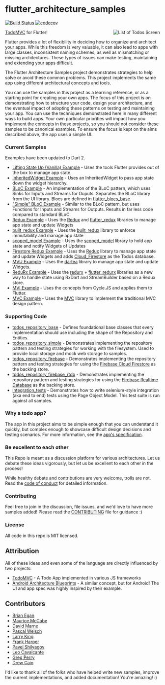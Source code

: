 # flutter_architecture_samples

[![Build Status](https://travis-ci.org/brianegan/flutter_architecture_samples.svg?branch=master)](https://travis-ci.org/brianegan/flutter_architecture_samples)
[![codecov](https://codecov.io/gh/brianegan/flutter_architecture_samples/branch/master/graph/badge.svg)](https://codecov.io/gh/brianegan/flutter_architecture_samples)

<img align="right" src="assets/todo-list.png" alt="List of Todos Screen">

[TodoMVC](http://todomvc.com) for Flutter!

Flutter provides a lot of flexibility in deciding how to organize and architect your apps. While this freedom is very valuable, it can also lead to apps with large classes, inconsistent naming schemes, as well as mismatching or missing architectures. These types of issues can make testing, maintaining and extending your apps difficult.

The Flutter Architecture Samples project demonstrates strategies to help solve or avoid these common problems. This project implements the same app using different architectural concepts and tools.

You can use the samples in this project as a learning reference, or as a starting point for creating your own apps. The focus of this project is on demonstrating how to structure your code, design your architecture, and the eventual impact of adopting these patterns on testing and maintaining your app. You can use the techniques demonstrated here in many different ways to build apps. Your own particular priorities will impact how you implement the concepts in these projects, so you should not consider these samples to be canonical examples. To ensure the focus is kept on the aims described above, the app uses a simple UI.

### Current Samples

Examples have been updated to Dart 2.

  * [Lifting State Up (Vanilla) Example](example/flutter_vanilla) - Uses the tools Flutter provides out of the box to manage app state.
  * [InheritedWidget Example](example/flutter_inherited_widget) - Uses an InheritedWidget to pass app state down the widget hierarchy.
  * [BLoC Example](example/flutter_blocs) - An implementation of the BLoC pattern, which uses Sinks for Inputs and Streams for Ouputs. Separates the BLoC library from the UI library. Blocs are defined in [flutter_blocs_base](example/flutter_blocs_base).
  * ["Simple" BLoC Example](example/flutter_simple_blocs) - Similar to the BLoC pattern, but uses Functions for Inputs and Streams for Outputs. Results in far less code compared to standard BLoC.
  * [Redux Example](example/flutter_redux) - Uses the [Redux](https://pub.dartlang.org/packages/redux) and [flutter_redux](https://pub.dartlang.org/packages/flutter_redux) libraries to manage app state and update Widgets
  * [built_redux Example](example/flutter_built_redux) - Uses the [built_redux](https://pub.dartlang.org/packages/built_redux) library to enforce immutability and manage app state
  * [scoped_model Example](example/flutter_scoped_model) - Uses the [scoped_model](https://pub.dartlang.org/packages/scoped_model) library to hold app state and notify Widgets of Updates
  * [Firestore Redux Example](example/flutter_firestore_redux) - Uses the [Redux](https://pub.dartlang.org/packages/redux) library to manage app state and update Widgets and
  adds [Cloud_Firestore](https://firebase.google.com/docs/firestore/) as the Todos database.
  * [MVU Example](example/flutter_mvu) - Uses the [dartea](https://pub.dartlang.org/packages/dartea) library to manage app state and update Widgets.
  * [ReduRx Example](example/flutter_redurx) - Uses the [redurx](https://pub.dartlang.org/packages/redurx) + [flutter_redurx](https://pub.dartlang.org/packages/flutter_redurx) libraries as a new way to handle state using RxDart and StreamBuilder based on a Redux store.
  * [MVI Example](example/flutter_mvi) - Uses the concepts from Cycle.JS and applies them to Flutter.
  * [MVC Example](example/flutter_mvc) - Uses the [MVC](https://pub.dartlang.org/packages/mvc_pattern) library to implement the traditional MVC design pattern.


### Supporting Code

* [todos_repository_base](example/todos_repository_base) - Defines foundational base classes that every implementation should use including the shape of the Repository and Entities.
* [todos_repository_simple](example/todos_repository_simple) - Demonstrates implementing the repository pattern and testing strategies for working with the filesystem. Used to provide local storage and mock web storage to samples.
* [todos_repository_firebase](example/todos_repository_firebase) - Demonstrates implementing the repository pattern and testing strategies for using the [Firebase Cloud Firestore](https://firebase.google.com/docs/firestore/) as the backing store.
* [todos_repository_firebase_rtdb](example/todos_repository_firebase_rtdb) - Demonstrates implementing the repository pattern and testing strategies for using the [Firebase Realtime Database](https://firebase.google.com/docs/database/) as the backing store.
* [integration_tests](example/integration_tests) - Demonstrates how to write selenium-style integration (aka end to end) tests using the Page Object Model. This test suite is run against all samples.

### Why a todo app?

The app in this project aims to be simple enough that you can understand it quickly, but complex enough to showcase difficult design decisions and testing scenarios. For more information, see the [app's specification](app_spec.md).

### Be excellent to each other

This Repo is meant as a discussion platform for various architectures. Let us debate these ideas vigorously, but let us be excellent to each other in the process!

While healthy debate and contributions are very welcome, trolls are not. Read the [code of conduct](code-of-conduct.md) for detailed information.

### Contributing

Feel free to join in the discussion, file issues, and we'd love to have more samples added! Please read the [CONTRIBUTING](CONTRIBUTING.md) file for guidance :)

### License

All code in this repo is MIT licensed.

## Attribution

All of these ideas and even some of the language are directly influenced by two projects:

  - [TodoMVC](http://todomvc.com) - A Todo App implemented in various JS frameworks
  - [Android Architecture Blueprints](https://github.com/googlesamples/android-architecture) - A similar concept, but for Android! The UI and app spec was highly inspired by their example.

## Contributors

  * [Brian Egan](https://github.com/brianegan)
  * [Maurice McCabe](https://github.com/mmcc007)
  * [David Marne](https://github.com/davidmarne)
  * [Pascal Welsch](https://github.com/passsy)
  * [Larry King](https://github.com/kinggolf)
  * [Frank Harper](https://github.com/franklinharper)
  * [Pavel Shilyagov](https://github.com/p69)
  * [Leo Cavalcante](https://github.com/leocavalcante)
  * [Greg Perry](https://github.com/AndriousSolutions)
  * [Drew Cain](https://github.com/groksrc)

I'd like to thank all of the folks who have helped write new samples, improve the current implementations, and added documentation! You're amazing! :)

